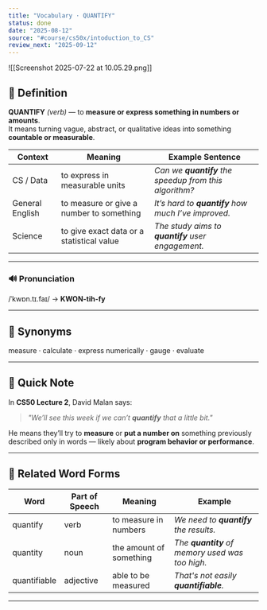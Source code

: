 ```yaml
---
title: "Vocabulary · QUANTIFY"
status: done
date: "2025-08-12"
source: "#course/cs50x/intoduction_to_CS"
review_next: "2025-09-12"
---
```


![[Screenshot 2025-07-22 at 10.05.29.png]]

## 📖 Definition  
**QUANTIFY** *(verb)* — to **measure or express something in numbers or amounts**.  
It means turning vague, abstract, or qualitative ideas into something **countable or measurable**.

| Context | Meaning | Example Sentence |
|---------|---------|------------------|
| CS / Data | to express in measurable units | *Can we **quantify** the speedup from this algorithm?* |
| General English | to measure or give a number to something | *It’s hard to **quantify** how much I’ve improved.* |
| Science | to give exact data or a statistical value | *The study aims to **quantify** user engagement.* |

---

### 🔊 Pronunciation  
/ˈkwɒn.tɪ.faɪ/ → **KWON-tih-fy**

---

## 🟰 Synonyms  
measure · calculate · express numerically · gauge · evaluate  

---

## 📝 Quick Note  
In **CS50 Lecture 2**, David Malan says:  
> *"We’ll see this week if we can’t **quantify** that a little bit."*  

He means they’ll try to **measure** or **put a number on** something previously described only in words — likely about **program behavior or performance**.

---

## 🧠 Related Word Forms  
| Word | Part of Speech | Meaning | Example |
|------|----------------|---------|---------|
| quantify | verb | to measure in numbers | *We need to **quantify** the results.* |
| quantity | noun | the amount of something | *The **quantity** of memory used was too high.* |
| quantifiable | adjective | able to be measured | *That's not easily **quantifiable**.* |

---

